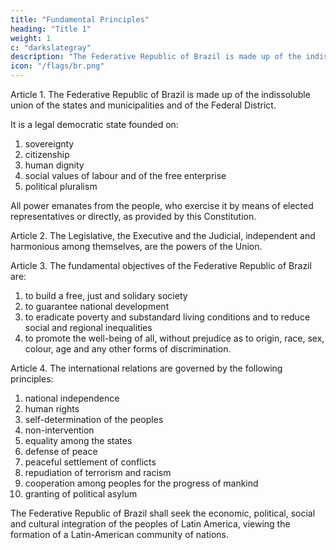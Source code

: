 ```yaml
---
title: "Fundamental Principles"
heading: "Title 1"
weight: 1
c: "darkslategray"
description: "The Federative Republic of Brazil is made up of the indissoluble union of the states and municipalities and of the Federal District"
icon: "/flags/br.png"
---
```



<!-- Constitution
of the Federative Republic of Brazil
Preamble
W e, the representatives of the Brazilian People, convened in the
National Constituent Assembly to institute a democratic state for the
purpose of ensuring the exercise of social and individual rights, liberty,
security, well-being, development, equality and justice as supreme
values of a fraternal, pluralist and unprejudiced society, founded on
social harmony and committed, in the internal and international orders,
to the peaceful settlement of disputes, promulgate, under the protection
of God, this  .TITLE I -->


Article 1. The Federative Republic of Brazil is made up of the indissoluble union of the states and municipalities and of the Federal District. 

It is a legal democratic state founded on:

1. sovereignty
2. citizenship
3. human dignity
4. social values of labour and of the free enterprise
5. political pluralism

All power emanates from the people, who exercise it by means of elected representatives or directly, as provided by this Constitution.

Article 2. The Legislative, the Executive and the Judicial, independent and harmonious among themselves, are the powers of the Union.

Article 3. The fundamental objectives of the Federative Republic of Brazil are:

1. to build a free, just and solidary society
2. to guarantee national development
3. to eradicate poverty and substandard living conditions and to reduce social and regional inequalities
4. to promote the well-being of all, without prejudice as to origin, race, sex, colour, age and any other forms of discrimination.

Article 4. The international relations are governed by the following principles:

1. national independence
2. human rights
3. self-determination of the peoples
4. non-intervention
5. equality among the states
6. defense of peace
7. peaceful settlement of conflicts
8. repudiation of terrorism and racism
9. cooperation among peoples for the progress of mankind
10. granting of political asylum


The Federative Republic of Brazil shall seek the economic, political, social and cultural integration of the peoples of Latin America, viewing the formation of a Latin-American community of nations.
